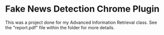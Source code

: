 # Fake News Detection Chrome Plugin

This was a project done for my Advanced Information Retrieval class. See the "report.pdf" file within the folder for more details.

